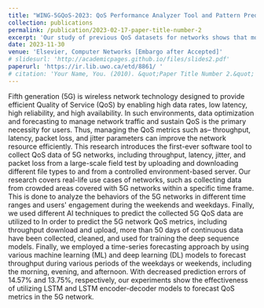 ```yaml
---
title: "WING-5GQoS-2023: QoS Performance Analyzer Tool and Pattern Prediction Using Deep Sequence Models"
collection: publications
permalink: /publication/2023-02-17-paper-title-number-2
excerpt: 'Our study of previous QoS datasets for networks shows that most of the available datasets are generated either in a simulated environment or using different network performance test applications that do not reflect the real-life use cases of the network. Furthermore, some other datasets were generated in an uncontrolled environment using the 4G network, with fluctuations in performance across dayparts as the number of users varies. To overcome the shortages of available QoS datasets collected from real-time network traffic WING LABS developed a dataset named WING-5G-QoS2023 composed of four different 5G QoS metrics. '
date: 2023-11-30
venue: 'Elsevier, Computer Networks [Embargo after Accepted]'
# slidesurl: 'http://academicpages.github.io/files/slides2.pdf'
paperurl: 'https://ir.lib.uwo.ca/etd/8861/ '
# citation: 'Your Name, You. (2010). &quot;Paper Title Number 2.&quot; <i>Journal 1</i>. 1(2).'
---
```


Fifth generation (5G) is wireless network technology designed to provide efficient Quality of Service (QoS) by enabling high data rates, low latency, high reliability, and high availability. In such environments, data optimization and forecasting to manage network traffic and sustain QoS is the primary necessity for users. Thus, managing the QoS metrics such as– throughput, latency, packet loss, and jitter parameters can improve the network resource efficiently. This research introduces the first-ever software tool to collect QoS data of 5G networks, including throughput, latency, jitter, and packet loss from a large-scale field test by uploading and downloading different file types to and from a controlled environment-based server. Our research covers real-life use cases of networks, such as collecting data from crowded areas covered with 5G networks within a specific time frame. This is done to analyze the behaviors of the 5G networks in different time ranges and users' engagement during the weekends and weekdays. Finally, we used different AI techniques to predict the collected 5G QoS data are utilized to   In order to predict the 5G network QoS metrics, including throughput download and upload, more than 50 days of continuous data have been collected, cleaned, and used for training the deep sequence models. Finally, we employed a time-series forecasting approach by using various machine learning (ML) and deep learning (DL) models to forecast throughput during various periods of the weekdays or weekends, including the morning, evening, and afternoon. With decreased prediction errors of 14.57% and 13.75%, respectively, our experiments show the effectiveness of utilizing LSTM and LSTM encoder-decoder models to forecast QoS metrics in the 5G network.
